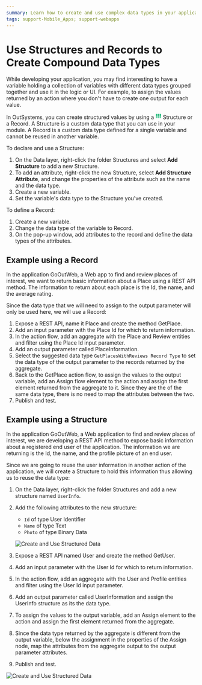 ```yaml
---
summary: Learn how to create and use complex data types in your applications.
tags: support-Mobile_Apps; support-webapps
---
```


# Use Structures and Records to Create Compound Data Types

While developing your application, you may find interesting to have a variable holding a collection of variables with different data types grouped together and use it in the logic or UI. For example, to assign the values returned by an action where you don't have to create one output for each value.

In OutSystems, you can create structured values by using a ![Structure.png](../../shared/icons-service-studio/structure.png) Structure or a Record. A Structure is a custom data type that you can use in your module. A Record is a custom data type defined for a single variable and cannot be reused in another variable.

To declare and use a Structure:

1. On the Data layer, right-click the folder Structures and select **Add Structure** to add a new Structure.
1. To add an attribute, right-click the new Structure, select **Add Structure Attribute**, and change the properties of the attribute such as the name and the data type.
1. Create a new variable.
1. Set the variable's data type to the Structure you've created.

To define a Record:

1. Create a new variable.
1. Change the data type of the variable to Record.
1. On the pop-up window, add attributes to the record and define the data types of the attributes.

## Example using a Record

In the application GoOutWeb, a Web app to find and review places of interest, we want to return basic information about a Place using a REST API method. The information to return about each place is the Id, the name, and the average rating.

Since the data type that we will need to assign to the output parameter will only be used here, we will use a Record:

1. Expose a REST API, name it Place and create the method GetPlace.
1. Add an input parameter with the Place Id for which to return information.
1. In the action flow, add an aggregate with the Place and Review entities and filter using the Place Id input parameter.
1. Add an output parameter called PlaceInformation.
1. Select the suggested data type `GetPlacesWithReviews Record Type` to set the data type of the output parameter to the records returned by the aggregate.
1. Back to the GetPlace action flow, to assign the values to the output variable, add an Assign flow element to the action and assign the first element returned from the aggregate to it. Since they are the of the same data type, there is no need to map the attributes between the two.
1. Publish and test.

## Example using a Structure

In the application GoOutWeb, a Web application to find and review places of interest, we are developing a REST API method to expose basic information about a registered end user of the application. The  information we are returning is the Id, the name, and the profile picture of an end user.

Since we are going to reuse the user information in another action of the application, we will create a Structure to hold this information thus allowing us to reuse the data type:

1. On the Data layer, right-click the folder Structures and add a new structure named `UserInfo`.

1. Add the following attributes to the new structure:

    * `Id` of type User Identifier
    * `Name` of type Text
    * `Photo` of type Binary Data

    ![Create and Use Structured Data](images/structure-create-use-1.png)

1. Expose a REST API named User and create the method GetUser.

1. Add an input parameter with the User Id for which to return information. 

1. In the action flow, add an aggregate with the User and Profile entities and filter using the User Id input parameter.

1. Add an output parameter called UserInformation and assign the UserInfo structure as its the data type.

1. To assign the values to the output variable, add an Assign element to the action and assign the first element returned from the aggregate.

1. Since the data type returned by the aggregate is different from the output variable, below the assignment in the properties of the Assign node, map the attributes from the aggregate output to the output parameter attributes.

1. Publish and test.

![Create and Use Structured Data](images/structure-create-use-2.png)
